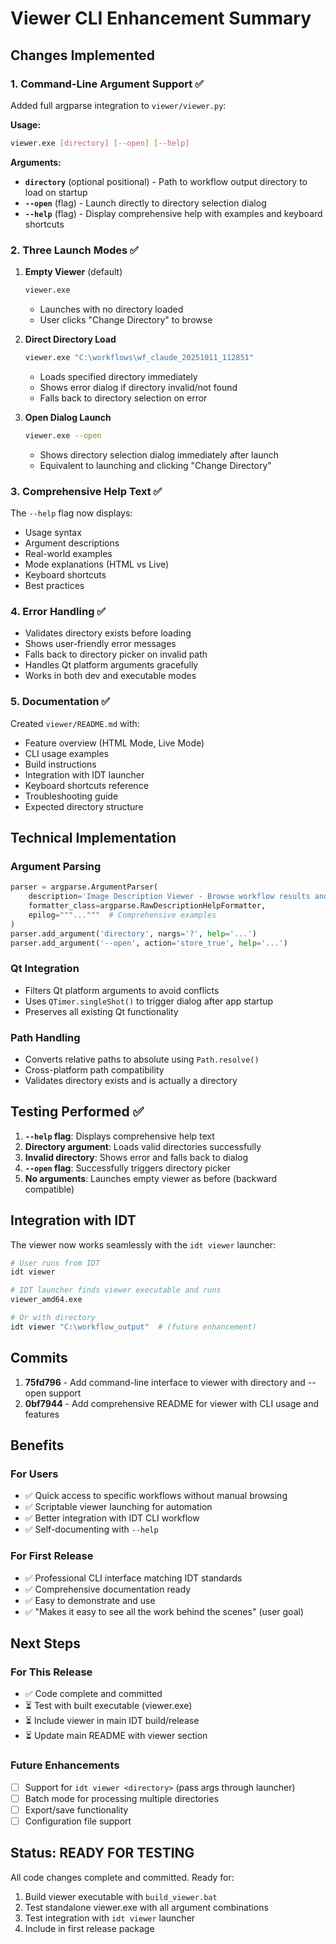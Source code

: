 # Viewer CLI Enhancement Summary

## Changes Implemented

### 1. Command-Line Argument Support ✅

Added full argparse integration to `viewer/viewer.py`:

**Usage:**
```bash
viewer.exe [directory] [--open] [--help]
```

**Arguments:**
- **`directory`** (optional positional) - Path to workflow output directory to load on startup
- **`--open`** (flag) - Launch directly to directory selection dialog
- **`--help`** (flag) - Display comprehensive help with examples and keyboard shortcuts

### 2. Three Launch Modes ✅

1. **Empty Viewer** (default)
   ```bash
   viewer.exe
   ```
   - Launches with no directory loaded
   - User clicks "Change Directory" to browse

2. **Direct Directory Load**
   ```bash
   viewer.exe "C:\workflows\wf_claude_20251011_112851"
   ```
   - Loads specified directory immediately
   - Shows error dialog if directory invalid/not found
   - Falls back to directory selection on error

3. **Open Dialog Launch**
   ```bash
   viewer.exe --open
   ```
   - Shows directory selection dialog immediately after launch
   - Equivalent to launching and clicking "Change Directory"

### 3. Comprehensive Help Text ✅

The `--help` flag now displays:
- Usage syntax
- Argument descriptions
- Real-world examples
- Mode explanations (HTML vs Live)
- Keyboard shortcuts
- Best practices

### 4. Error Handling ✅

- Validates directory exists before loading
- Shows user-friendly error messages
- Falls back to directory picker on invalid path
- Handles Qt platform arguments gracefully
- Works in both dev and executable modes

### 5. Documentation ✅

Created `viewer/README.md` with:
- Feature overview (HTML Mode, Live Mode)
- CLI usage examples
- Build instructions
- Integration with IDT launcher
- Keyboard shortcuts reference
- Troubleshooting guide
- Expected directory structure

## Technical Implementation

### Argument Parsing
```python
parser = argparse.ArgumentParser(
    description='Image Description Viewer - Browse workflow results and image descriptions',
    formatter_class=argparse.RawDescriptionHelpFormatter,
    epilog="""..."""  # Comprehensive examples
)
parser.add_argument('directory', nargs='?', help='...')
parser.add_argument('--open', action='store_true', help='...')
```

### Qt Integration
- Filters Qt platform arguments to avoid conflicts
- Uses `QTimer.singleShot()` to trigger dialog after app startup
- Preserves all existing Qt functionality

### Path Handling
- Converts relative paths to absolute using `Path.resolve()`
- Cross-platform path compatibility
- Validates directory exists and is actually a directory

## Testing Performed ✅

1. **`--help` flag**: Displays comprehensive help text
2. **Directory argument**: Loads valid directories successfully
3. **Invalid directory**: Shows error and falls back to dialog
4. **`--open` flag**: Successfully triggers directory picker
5. **No arguments**: Launches empty viewer as before (backward compatible)

## Integration with IDT

The viewer now works seamlessly with the `idt viewer` launcher:

```bash
# User runs from IDT
idt viewer

# IDT launcher finds viewer executable and runs
viewer_amd64.exe

# Or with directory
idt viewer "C:\workflow_output"  # (future enhancement)
```

## Commits

1. **75fd796** - Add command-line interface to viewer with directory and --open support
2. **0bf7944** - Add comprehensive README for viewer with CLI usage and features

## Benefits

### For Users
- ✅ Quick access to specific workflows without manual browsing
- ✅ Scriptable viewer launching for automation
- ✅ Better integration with IDT CLI workflow
- ✅ Self-documenting with `--help`

### For First Release
- ✅ Professional CLI interface matching IDT standards
- ✅ Comprehensive documentation ready
- ✅ Easy to demonstrate and use
- ✅ "Makes it easy to see all the work behind the scenes" (user goal)

## Next Steps

### For This Release
- ✅ Code complete and committed
- ⏳ Test with built executable (viewer.exe)
- ⏳ Include viewer in main IDT build/release
- ⏳ Update main README with viewer section

### Future Enhancements
- [ ] Support for `idt viewer <directory>` (pass args through launcher)
- [ ] Batch mode for processing multiple directories
- [ ] Export/save functionality
- [ ] Configuration file support

## Status: READY FOR TESTING

All code changes complete and committed. Ready for:
1. Build viewer executable with `build_viewer.bat`
2. Test standalone viewer.exe with all argument combinations
3. Test integration with `idt viewer` launcher
4. Include in first release package

